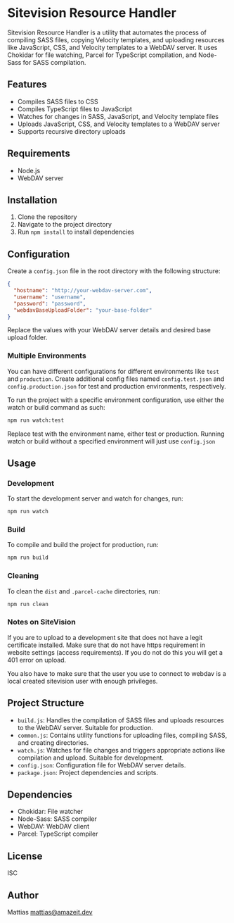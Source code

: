 # Sitevision Resource Handler

Sitevision Resource Handler is a utility that automates the process of compiling SASS files, copying Velocity templates, and uploading resources like JavaScript, CSS, and Velocity templates to a WebDAV server. It uses Chokidar for file watching, Parcel for TypeScript compilation, and Node-Sass for SASS compilation.

## Features

- Compiles SASS files to CSS
- Compiles TypeScript files to JavaScript
- Watches for changes in SASS, JavaScript, and Velocity template files
- Uploads JavaScript, CSS, and Velocity templates to a WebDAV server
- Supports recursive directory uploads

## Requirements

- Node.js
- WebDAV server

## Installation

1. Clone the repository
2. Navigate to the project directory
3. Run `npm install` to install dependencies

## Configuration

Create a `config.json` file in the root directory with the following structure:

```json
{
  "hostname": "http://your-webdav-server.com",
  "username": "username",
  "password": "password",
  "webdavBaseUploadFolder": "your-base-folder"
}
```

Replace the values with your WebDAV server details and desired base upload folder.

### Multiple Environments

You can have different configurations for different environments like `test` and `production`. Create additional config files named `config.test.json` and `config.production.json` for test and production environments, respectively.

To run the project with a specific environment configuration, use either the watch or build command as such:
```bash
npm run watch:test
``````
Replace test with the environment name, either test or production. Running watch or build without a specified environment will just use `config.json`

## Usage

### Development

To start the development server and watch for changes, run:

```bash
npm run watch
```

### Build

To compile and build the project for production, run:

```bash
npm run build
```

### Cleaning

To clean the `dist` and `.parcel-cache` directories, run:

```bash
npm run clean
```

### Notes on SiteVision
If you are to upload to a development site that does not have a legit certificate installed. Make sure that do not have https requirement in website settings (access requirements). If you do not do this you will get a 401 error on upload.

You also have to make sure that the user you use to connect to webdav is a local created sitevision user with enough privileges.

## Project Structure

- `build.js`: Handles the compilation of SASS files and uploads resources to the WebDAV server. Suitable for production.
- `common.js`: Contains utility functions for uploading files, compiling SASS, and creating directories.
- `watch.js`: Watches for file changes and triggers appropriate actions like compilation and upload. Suitable for development.
- `config.json`: Configuration file for WebDAV server details.
- `package.json`: Project dependencies and scripts.

## Dependencies

- Chokidar: File watcher
- Node-Sass: SASS compiler
- WebDAV: WebDAV client
- Parcel: TypeScript compiler

## License

ISC

## Author

Mattias <mattias@amazeit.dev>
